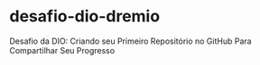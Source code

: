 # desafio-dio-dremio
Desafio da DIO:  Criando seu Primeiro Repositório no GitHub Para Compartilhar Seu Progresso
